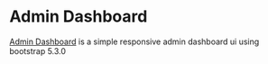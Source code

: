 # Admin Dashboard
[Admin Dashboard](https://robcabrera14.github.io/admin-dashboard/) is a simple responsive admin dashboard ui using bootstrap 5.3.0